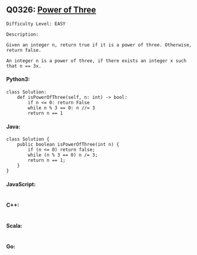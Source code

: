 ## Q0326: [Power of Three](https://leetcode.com/problems/power-of-three/)

```
Difficulty Level: EASY
```

```
Description:

Given an integer n, return true if it is a power of three. Otherwise, return false.

An integer n is a power of three, if there exists an integer x such that n == 3x.
```

#### Python3:

```
class Solution:
    def isPowerOfThree(self, n: int) -> bool:
        if n <= 0: return False
        while n % 3 == 0: n //= 3
        return n == 1
```

#### Java:

```
class Solution {
    public boolean isPowerOfThree(int n) {
        if (n <= 0) return false;
        while (n % 3 == 0) n /= 3;
        return n == 1;
    }
}
```

#### JavaScript:

```

```

#### C++:

```

```

#### Scala:

```

```

#### Go:

```

```